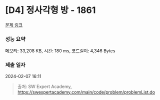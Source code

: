# [D4] 정사각형 방 - 1861 

[문제 링크](https://swexpertacademy.com/main/code/problem/problemDetail.do?contestProbId=AV5LtJYKDzsDFAXc) 

### 성능 요약

메모리: 33,208 KB, 시간: 180 ms, 코드길이: 4,346 Bytes

### 제출 일자

2024-02-07 16:11



> 출처: SW Expert Academy, https://swexpertacademy.com/main/code/problem/problemList.do
